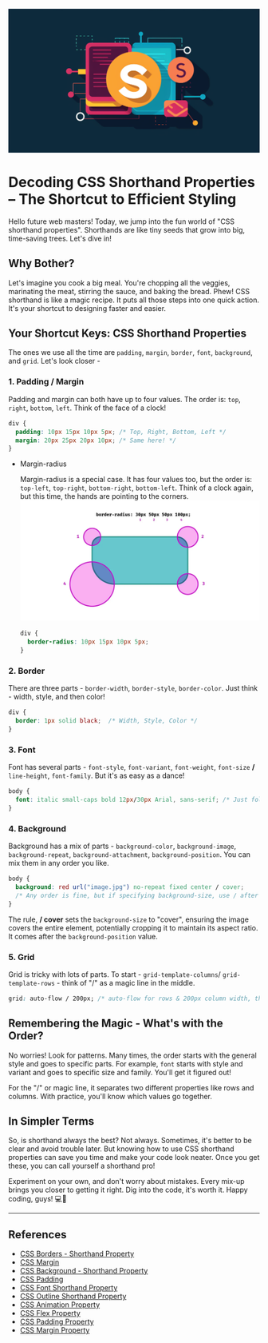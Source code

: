 ![Decoding CSS Shorthand Properties – The Shortcut to Efficient Styling](../../assets/img/css-shorthand-properties.png)

# Decoding CSS Shorthand Properties – The Shortcut to Efficient Styling
Hello future web masters! Today, we jump into the fun world of "CSS shorthand properties". Shorthands are like tiny seeds that grow into big, time-saving trees. Let's dive in!

## Why Bother?

Let's imagine you cook a big meal. You're chopping all the veggies, marinating the meat, stirring the sauce, and baking the bread. Phew! CSS shorthand is like a magic recipe. It puts all those steps into one quick action. It's your shortcut to designing faster and easier.

## Your Shortcut Keys: CSS Shorthand Properties

The ones we use all the time are `padding`, `margin`, `border`, `font`, `background`, and `grid`. Let's look closer -

### 1. Padding / Margin

Padding and margin can both have up to four values. The order is: `top`, `right`, `bottom`, `left`. Think of the face of a clock!

```css
div {
  padding: 10px 15px 10px 5px; /* Top, Right, Bottom, Left */
  margin: 20px 25px 20px 10px; /* Same here! */
}
```

- Margin-radius

    Margin-radius is a special case. It has four values too, but the order is: `top-left`, `top-right`, `bottom-right`, `bottom-left`. Think of a clock again, but this time, the hands are pointing to the corners.
    ![Logical Border Radius](../../assets/img/logical-border-radius.webp)
    ```css
    div {
      border-radius: 10px 15px 10px 5px;
    }
    ```


### 2. Border

There are three parts - `border-width`, `border-style`, `border-color`. Just think - width, style, and then color!

```css
div {
  border: 1px solid black;  /* Width, Style, Color */
}
```
  
### 3. Font

Font has several parts - `font-style`, `font-variant`, `font-weight`, `font-size` **/** `line-height`, `font-family`. But it's as easy as a dance!

```css
body {
  font: italic small-caps bold 12px/30px Arial, sans-serif; /* Just follow the beats */
}
```
  
### 4. Background

Background has a mix of parts - `background-color`, `background-image`, `background-repeat`, `background-attachment`, `background-position`. You can mix them in any order you like.

```css
body {
  background: red url("image.jpg") no-repeat fixed center / cover; 
  /* Any order is fine, but if specifying background-size, use / after background-position. */
}
```
The rule, **/ cover** sets the `background-size` to "cover", ensuring the image covers the entire element, potentially cropping it to maintain its aspect ratio. It comes after the `background-position` value.

### 5. Grid 

Grid is tricky with lots of parts. To start - `grid-template-columns`/ `grid-template-rows` - think of "/" as a magic line in the middle.

```css
grid: auto-flow / 200px; /* auto-flow for rows & 200px column width, the "/" works like a magic line */
```

## Remembering the Magic - What's with the Order?

No worries! Look for patterns. Many times, the order starts with the general style and goes to specific parts. For example, `font` starts with style and variant and goes to specific size and family. You'll get it figured out!

For the "/" or magic line, it separates two different properties like rows and columns. With practice, you'll know which values go together.

## In Simpler Terms

So, is shorthand always the best? Not always. Sometimes, it's better to be clear and avoid trouble later. But knowing how to use CSS shorthand properties can save you time and make your code look neater. Once you get these, you can call yourself a shorthand pro!

Experiment on your own, and don't worry about mistakes. Every mix-up brings you closer to getting it right. Dig into the code, it's worth it. Happy coding, guys! 💻🚀

--- 

## References

- [CSS Borders - Shorthand Property](https://www.w3schools.com/css/css_border_shorthand.asp)
- [CSS Margin](https://www.w3schools.com/css/css_margin.asp)
- [CSS Background - Shorthand Property](https://www.w3schools.com/css/css_background_shorthand.asp)
- [CSS Padding](https://www.w3schools.com/css/css_padding.asp)
- [CSS Font Shorthand Property](https://www.w3schools.com/css/css_font_shorthand.asp)
- [CSS Outline Shorthand Property](https://www.w3schools.com/css/css_outline_shorthand.asp)
- [CSS Animation Property](https://www.w3schools.com/cssref/css3_pr_animation.asp)
- [CSS Flex Property](https://www.w3schools.com/cssref/css3_pr_flex.asp)
- [CSS Padding Property](https://www.w3schools.com/cssref/pr_padding.asp)
- [CSS Margin Property](https://www.w3schools.com/cssref/pr_margin.asp)

